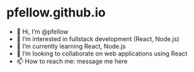 # pfellow.github.io

- 👋 Hi, I’m @pfellow
- 👀 I’m interested in fullstack development (React, Node.js)
- 🌱 I’m currently learning React, Node.js
- 💞️ I’m looking to collaborate on web applications using React
- 📫 How to reach me: message me here
